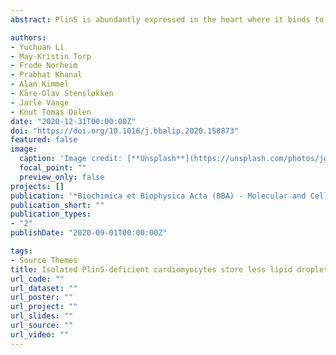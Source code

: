 ```yaml
---
abstract: Plin5 is abundantly expressed in the heart where it binds to lipid droplets (LDs) and facilitates physical interaction between LDs and mitochondria. We isolated cardiomyocytes from adult Plin5+/+ and Plin5-/- mice to study the role of Plin5 for fatty acid uptake, LD accumulation, fatty acid oxidation, and tolerance to hypoxia. Cardiomyocytes isolated from Plin5-/- mice cultured with oleic acid stored less LDs than Plin5+/+, but comparable levels to Plin5+/+ cardiomyocytes when adipose triglyceride lipase activity was inhibited. The ability to oxidize fatty acids into CO2 was similar between Plin5+/+ and Plin5-/- cardiomyocytes, but Plin5-/- cardiomyocytes had a transient increase in intracellular fatty acid oxidation intermediates. After pre-incubation with oleic acids, Plin5-/- cardiomyocytes retained a higher content of glycogen and showed improved tolerance to hypoxia compared to Plin5+/+. In isolated, perfused hearts, deletion of Plin5 had no important effect on ventricular pressures or infarct size after ischemia. Old Plin5-/- mice had reduced levels of cardiac triacylglycerides, increased heart weight, and apart from modest elevated expression of mRNAs for beta myosin heavy chain Myh7 and the fatty acid transporter Cd36, other genes involved in fatty acid oxidation, glycogen metabolism and glucose utilization were essentially unchanged by removal of Plin5. Plin5 seems to facilitate cardiac LD storage primarily by repressing adipose triglyceride lipase activity without altering cardiac fatty acid oxidation capacity. Expression of Plin5 and cardiac LD content of isolated cardiomyocytes has little importance for tolerance to acute hypoxia and ischemia, which contrasts the protective role for Plin5 in mouse models during myocardial ischemia. 

authors:
- Yuchuan Li
- May-Kristin Torp
- Frode Norheim
- Prabhat Khanal
- Alan Kimmel
- Kåre-Olav Stensløkken
- Jarle Vaage
- Knut Tomas Dalen
date: "2020-12-31T00:00:00Z"
doi: "https://doi.org/10.1016/j.bbalip.2020.158873"
featured: false
image:
  caption: 'Image credit: [**Unsplash**](https://unsplash.com/photos/jdD8gXaTZsc)'
  focal_point: ""
  preview_only: false
projects: []
publication: '*Biochimica et Biophysica Acta (BBA) - Molecular and Cell Biology of Lipids*'
publication_short: ""
publication_types:
- "2"
publishDate: "2020-09-01T00:00:00Z"

tags:
- Source Themes
title: Isolated Plin5-deficient cardiomyocytes store less lipid droplets than normal, but without increased sensitivity to hypoxia
url_code: ""
url_dataset: ""
url_poster: ""
url_project: ""
url_slides: ""
url_source: ""
url_video: ""
---
```


